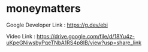 # moneymatters

Google Developer Link : https://g.dev/ebi

Video Link : https://drive.google.com/file/d/18Yu4z-uKpeGNiwsbyPqeTNbA1RS4p8IB/view?usp=share_link
